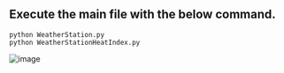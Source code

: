 ## Execute the main file with the below command.
 ```python3
python WeatherStation.py
python WeatherStationHeatIndex.py
 ```  
![image](https://github.com/rebuild-123/Python-Head-First-Design-Patterns/blob/main/pictures_for_README/observer_weatherobservable.png)